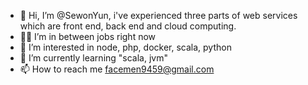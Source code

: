 - 👋 Hi, I’m @SewonYun, i've experienced three parts of web services which are front end, back end and cloud computing.
- 🧑‍💼 I’m in between jobs right now
- 👀 I’m interested in node, php, docker, scala, python
- 🌱 I’m currently learning "scala, jvm"
- 📫 How to reach me facemen9459@gmail.com

<!---
SewonYun/SewonYun is a ✨ special ✨ repository because its `README.md` (this file) appears on your GitHub profile.
You can click the Preview link to take a look at your changes.
--->
